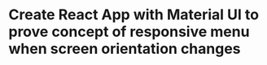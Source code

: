 # Create React App with Material UI to prove concept of responsive menu when screen orientation changes
